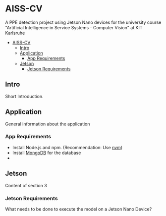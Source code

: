 # AISS-CV
A PPE detection project using Jetson Nano devices for the university course "Artificial Intelligence in Service Systems - Computer Vision" at KIT Karlsruhe

- [AISS-CV](#aiss-cv)
  - [Intro](#intro)
  - [Application](#application)
    - [App Requirements](#app-requirements)
  - [Jetson](#jetson)
    - [Jetson Requirements](#jetson-requirements)


## Intro
Short Introduction.

## Application
General information about the application

### App Requirements
- Install Node.js and npm. (Recommendation: Use [nvm](https://www.freecodecamp.org/news/how-to-update-node-and-npm-to-the-latest-version/))
- Install [MongoDB](https://www.mongodb.com/try/download/community) for the database
- 

## Jetson
Content of section 3

### Jetson Requirements
What needs to be done to execute the model on a Jetson Nano Device?
